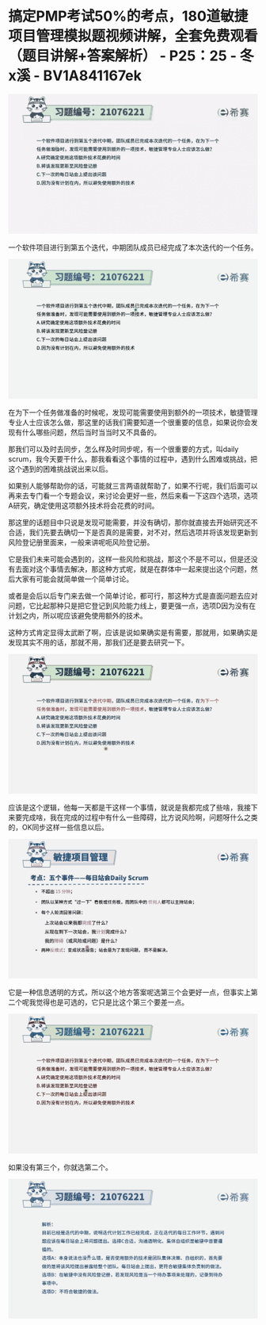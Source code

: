 # 搞定PMP考试50%的考点，180道敏捷项目管理模拟题视频讲解，全套免费观看（题目讲解+答案解析） - P25：25 - 冬x溪 - BV1A841167ek

![](img/f47832a1e20d6b0373f2f27f8773025f_0.png)

一个软件项目进行到第五个迭代，中期团队成员已经完成了本次迭代的一个任务。

![](img/f47832a1e20d6b0373f2f27f8773025f_2.png)

在为下一个任务做准备的时候呢，发现可能需要使用到额外的一项技术，敏捷管理专业人士应该怎么做，那这里的话我们需要知道一个很重要的信息，如果说你会发现有什么哪些问题，然后当时当当时又不具备的。

那我们可以及时去同步，怎么样及时同步呢，有一个很重要的方式，叫daily scrum，我今天要干什么，那我看看这个事情的过程中，遇到什么困难或挑战，把这个遇到的困难挑战说出来以后。

如果别人能够帮助你的话，可能就三言两语就帮助了，如果不行呢，我们后面可以再来去专门看一个专题会议，来讨论会更好一些，然后来看一下这四个选项，选项A研究，确定使用这项额外技术将会花费的时间。

那这里的话题目中只说是发现可能需要，并没有确切，那你就直接去开始研究还不合适，我们先要去确切一下是否真的是需要，对不对，然后选项并将该发现更新到风险登记册里面来，一般来讲呢呃风险登记册。

它是我们未来可能会遇到的，这样一些风险和挑战，那这个不是不可以，但是还没有去面对这个事情去解决，那这种方式呢，就是在群体中一起来提出这个问题，然后大家有可能会就简单做一个简单讨论。

或者是会后以后专门来去做一个简单讨论，都可行，那这种方式是直面问题去应对问题，它比起那种只是把它登记到风险能力线上，要更强一点，选项D因为没有在计划之内，所以呢应该避免使用额外的技术。

这种方式肯定显得太武断了啊，应该是说如果确实是有需要，那就用，如果确实是发现其实不用的话，那就不用，那我们还是要去研究一下。



![](img/f47832a1e20d6b0373f2f27f8773025f_4.png)

应该是这个逻辑，他每一天都是干这样一个事情，就说是我都完成了些啥，我接下来要完成啥，我在完成的过程中有什么一些障碍，比方说风险啊，问题呀什么之类的，OK同步这样一些信息以后。



![](img/f47832a1e20d6b0373f2f27f8773025f_6.png)

它是一种信息透明的方式，所以这个地方答案呢选第三个会更好一点，但事实上第二个呢我觉得也是可选的，它只是比这个第三个要差一点。



![](img/f47832a1e20d6b0373f2f27f8773025f_8.png)

如果没有第三个，你就选第二个。

![](img/f47832a1e20d6b0373f2f27f8773025f_10.png)